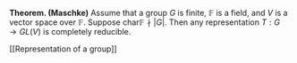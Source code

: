 **Theorem. (Maschke)** Assume that a group $G$ is finite, $\mathbb{F}$ is a field, and $V$ is a vector space over $\mathbb{F}$. Suppose $\text{char}\mathbb{F}\nmid |G|$. Then any representation $T:G\to GL(V)$ is completely reducible.

[[Representation of a group]]
